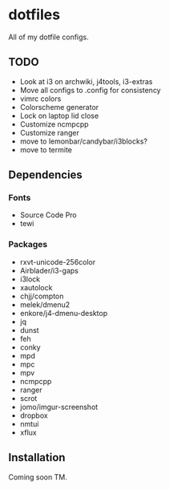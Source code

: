 dotfiles
========

All of my dotfile configs.

## TODO

- Look at i3 on archwiki, j4tools, i3-extras
- Move all configs to .config for consistency
- vimrc colors
- Colorscheme generator
- Lock on laptop lid close
- Customize ncmpcpp
- Customize ranger
- move to lemonbar/candybar/i3blocks?
- move to termite

## Dependencies

### Fonts
- Source Code Pro
- tewi

### Packages
- rxvt-unicode-256color
- Airblader/i3-gaps
- i3lock
- xautolock
- chjj/compton
- melek/dmenu2
- enkore/j4-dmenu-desktop
- jq
- dunst
- feh
- conky
- mpd
- mpc
- mpv
- ncmpcpp
- ranger
- scrot
- jomo/imgur-screenshot
- dropbox
- nmtui
- xflux

## Installation

Coming soon TM.
